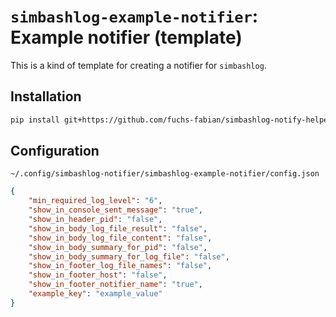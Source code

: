 # `simbashlog-example-notifier`: Example notifier (template)

<!-- Description -->

This is a kind of template for creating a notifier for `simbashlog`.

## Installation

<!-- Installation with `pip` (GitHub) -->

```bash
pip install git+https://github.com/fuchs-fabian/simbashlog-notify-helper-py.git#subdirectory=template
```

<!--
If the repository is `simbashlog-notifiers`, the following will be used: 

```bash
pip install git+https://github.com/fuchs-fabian/simbashlog-notifiers.git#subdirectory=src/python/<your subdirectory name>
```

<your subdirectory name> is the same as the name in `REPOSITORY_PYTHON_SUBDIRECTORY_NAME`.
-->

## Configuration

<!-- Location of the configuration file -->

```plain
~/.config/simbashlog-notifier/simbashlog-example-notifier/config.json
```

<!-- Default configuration -->

```json
{
    "min_required_log_level": "6",
    "show_in_console_sent_message": "true",
    "show_in_header_pid": "false",
    "show_in_body_log_file_result": "false",
    "show_in_body_log_file_content": "false",
    "show_in_body_summary_for_pid": "false",
    "show_in_body_summary_for_log_file": "false",
    "show_in_footer_log_file_names": "false",
    "show_in_footer_host": "false",
    "show_in_footer_notifier_name": "true",
    "example_key": "example_value"
}
```

<!-- Optional: Usage -->